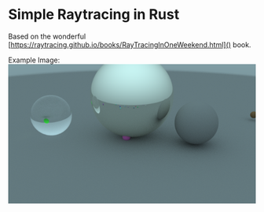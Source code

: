 # Simple Raytracing in Rust
Based on the wonderful [https://raytracing.github.io/books/RayTracingInOneWeekend.html]() book.

Example Image:
![](images/outimage.bmp)

